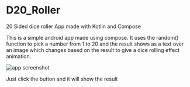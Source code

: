 # D20_Roller
20 Sided dice roller App made with Kotlin and Compose

This is a simple android app made using compose. It uses the random() function to pick a number from 1 to 20 
and the result shows as a text over an image which changes based on the result to give a dice rolling effect animation.

![app screenshot](https://user-images.githubusercontent.com/92073091/215968262-829528b3-48d1-4411-9b9b-49855455f422.png)


Just click the button and it will show the result
